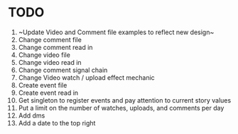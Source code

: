 # TODO

1. ~Update Video and Comment file examples to reflect new design~
2. Change comment file
3. Change comment read in
4. Change video file
5. Change video read in
6. Change comment signal chain
7. Change Video watch / upload effect mechanic
8. Create event file
9. Create event read in
10. Get singleton to register events and pay attention to current story values
11. Put a limit on the number of watches, uploads, and comments per day
12. Add dms
13. Add a date to the top right